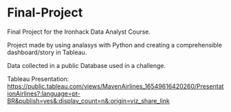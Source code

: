 # Final-Project
Final Project for the Ironhack Data Analyst Course.

Project made by using analasys with Python and creating a comprehensible dashboard/story in Tableau.

Data collected in a public Database used in a challenge.

Tableau Presentation: https://public.tableau.com/views/MavenAirlines_16549616420260/PresentationAirlines?:language=pt-BR&publish=yes&:display_count=n&:origin=viz_share_link
